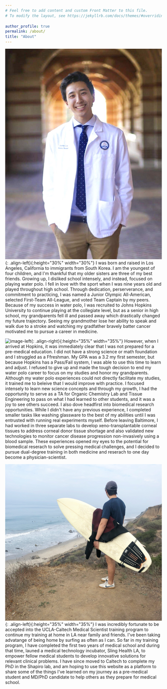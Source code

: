 ```yaml
---
# Feel free to add content and custom Front Matter to this file.
# To modify the layout, see https://jekyllrb.com/docs/themes/#overriding-theme-defaults

author_profile: true
permalink: /about/
title: "About"
---
```

![image-left](/assets/images/whitecoat.jpg){: .align-left}{:height="30%" width="30%"}
I was born and raised in Los Angeles, California to immigrants from South Korea. I am the youngest of four children, and I'm thankful that my older sisters are three of my best friends. Growing up, I disliked school intensely, and instead, focused on playing water polo. I fell in love with the sport when I was nine years old and played throughout high school. Through dedication, perserverance, and commitment to practicing, I was named a Junior Olympic All-American, selected First-Team All-League, and voted Team Captain by my peers. Because of my success in water polo, I was recruited to Johns Hopkins University to continue playing at the collegiate level, but as a senior in high school, my grandparents fell ill and passed away which drastically changed my future trajectory. Seeing my grandmother lose her ability to speak and walk due to a stroke and watching my gradfather bravely batter cancer motivated me to pursue a career in medicine. 

![image-left](/assets/images/finn2.jpg){: .align-right}{:height="35%" width="35%"}
However, when I arrived at Hopkins, it was immediately clear that I was not prepared for a pre-medical education. I did not have a strong science or math foundation and I struggled as a Ffreshman. My GPA was a 3.2 my first semester, but because Hopkins has a Pass/Fail system, I was able to use this time to learn and adjust. I refused to give up and made the tough decision to end my water polo career to focus on my studies and honor my grandparents. Although my water polo experiences could not directly facilitate my studies, it trained me to beleive that I would improve with practice. I focused intensely to learn new science concepts and through my growth, I had the opportunity to serve as a TA for Organic Chemistry Lab and Tissue Engineering to pass on what I had learned to other students, and it was a joy to see others succeed. I also dove headfirst into biomedical research opportunities. While I didn't have any previous experience, I completed smaller tasks like washing glassware to the best of my abilities until I was entrusted with running real experiments myself. Before leaving Baltimore, I had worked in three separate labs to develop xeno-transplantable corneal tissues to address corneal donor tissue shortage and also validated new technologies to monitor cancer disease progression non-invasively using a blood sample. These experiences opened my eyes to the potential for biomedical reserach to solve pressing medical challenges, and I decided to pursue dual-degree training in both medicine and reserach to one day become a physician-scientist. 

![image-left](/assets/images/surfing.jpg){: .align-left}{:height="35%" width="35%"}
I was incredibly fortunate to be accepted into the UCLA-Caltech Medical Scientist training program to continue my training at home in LA near family and friends. I've been taking advatange of being home by surfing as often as I can. So far in my training program, I have completed the first two years of medical school and during that time, launed a medical technology incubator, Sling Health LA, to empower fellow medical students to develop innovative solutions for relevant clinical problems. I have since moved to Caltech to complete my PhD in the Shapiro lab, and am hoping to use this website as a platform to share some of the things I've learned on my journey as a pre-medical student and MD/PhD candidate to help others as they prepare for medical school. 